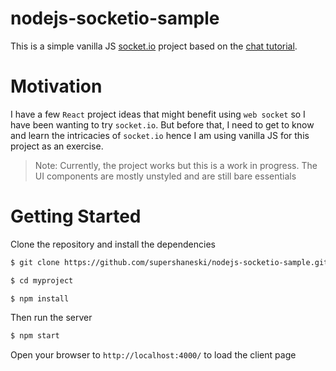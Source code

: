 nodejs-socketio-sample
============

This is a simple vanilla JS [socket.io](https://socket.io) project based on the [chat tutorial](https://socket.io/get-started/chat).

# Motivation

I have a few `React` project ideas that might benefit using `web socket` so I have been wanting to try `socket.io`.
But before that, I need to get to know and learn the intricacies of `socket.io` hence I am using vanilla JS for this project as an exercise.

> Note: Currently, the project works but this is a work in progress. The UI components are mostly unstyled and are still bare essentials

# Getting Started

Clone the repository and install the dependencies

```sh
$ git clone https://github.com/supershaneski/nodejs-socketio-sample.git myproject

$ cd myproject

$ npm install
```

Then run the server

```sh
$ npm start
```

Open your browser to `http://localhost:4000/` to load the client page
